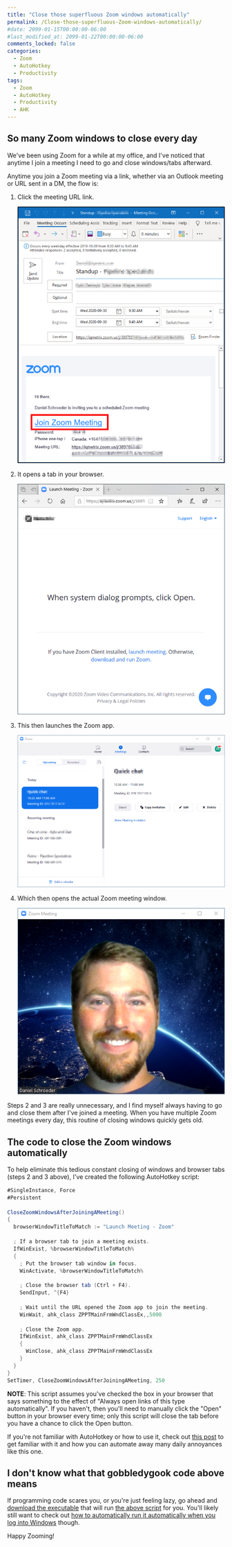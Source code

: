 ```yaml
---
title: "Close those superfluous Zoom windows automatically"
permalink: /Close-those-superfluous-Zoom-windows-automatically/
#date: 2099-01-15T00:00:00-06:00
#last_modified_at: 2099-01-22T00:00:00-06:00
comments_locked: false
categories:
  - Zoom
  - AutoHotkey
  - Productivity
tags:
  - Zoom
  - AutoHotkey
  - Productivity
  - AHK
---
```


## So many Zoom windows to close every day

We've been using Zoom for a while at my office, and I've noticed that anytime I join a meeting I need to go and close windows/tabs afterward.

Anytime you join a Zoom meeting via a link, whether via an Outlook meeting or URL sent in a DM, the flow is:

1. Click the meeting URL link.

    ![Outlook Zoom meeting invitation](/assets/Posts/2020-09-29-Close-those-superfluous-Zoom-windows-automatically/Step1-OutlookZoomMeeting.png)

1. It opens a tab in your browser.

    ![Browser Zoom meeting](/assets/Posts/2020-09-29-Close-those-superfluous-Zoom-windows-automatically/Step2-ZoomMeetingBrowserUrl.png)

1. This then launches the Zoom app.

    ![Zoom app](/assets/Posts/2020-09-29-Close-those-superfluous-Zoom-windows-automatically/Step3-ZoomAppWindow.png)

1. Which then opens the actual Zoom meeting window.

    ![Zoom meeting](/assets/Posts/2020-09-29-Close-those-superfluous-Zoom-windows-automatically/Step4-ZoomMeetingWindow.png)

Steps 2 and 3 are really unnecessary, and I find myself always having to go and close them after I've joined a meeting.
When you have multiple Zoom meetings every day, this routine of closing windows quickly gets old.

## The code to close the Zoom windows automatically

To help eliminate this tedious constant closing of windows and browser tabs (steps 2 and 3 above), I've created the following AutoHotkey script:

```csharp
#SingleInstance, Force
#Persistent

CloseZoomWindowsAfterJoiningAMeeting()
{
  browserWindowTitleToMatch := "Launch Meeting - Zoom"

  ; If a browser tab to join a meeting exists.
  IfWinExist, %browserWindowTitleToMatch%
  {
    ; Put the browser tab window in focus.
    WinActivate, %browserWindowTitleToMatch%

    ; Close the browser tab (Ctrl + F4).
    SendInput, ^{F4}

    ; Wait until the URL opened the Zoom app to join the meeting.
    WinWait, ahk_class ZPPTMainFrmWndClassEx,,5000

    ; Close the Zoom app.
    IfWinExist, ahk_class ZPPTMainFrmWndClassEx
    {
      WinClose, ahk_class ZPPTMainFrmWndClassEx
    }
  }
}
SetTimer, CloseZoomWindowsAfterJoiningAMeeting, 250
```

__NOTE__: This script assumes you've checked the box in your browser that says something to the effect of "Always open links of this type automatically".
If you haven't, then you'll need to manually click the "Open" button in your browser every time; only this script will close the tab before you have a chance to click the Open button.

If you're not familiar with AutoHotkey or how to use it, check out [this post](/Get-up-and-running-with-AutoHotkey) to get familiar with it and how you can automate away many daily annoyances like this one.

## I don't know what that gobbledygook code above means

If programming code scares you, or you're just feeling lazy, go ahead and [download the executable](/assets/Posts/2020-09-29-Close-those-superfluous-Zoom-windows-automatically/CloseZoomWindowsAfterJoiningMeeting.exe) that will run [the above script](/assets/Posts/2020-09-29-Close-those-superfluous-Zoom-windows-automatically/CloseZoomWindowsAfterJoiningMeeting.ahk) for you.
You'll likely still want to check out [how to automatically run it automatically when you log into Windows](/Get-up-and-running-with-AutoHotkey/#run-scripts-automatically-at-startup) though.

Happy Zooming!
